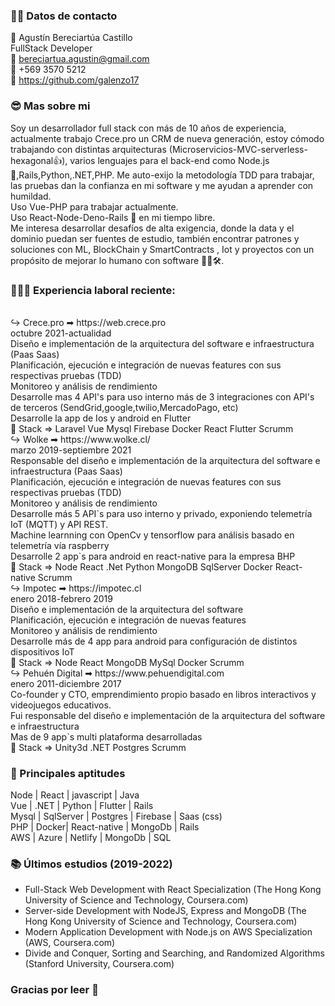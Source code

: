### 👋🏻 Datos de contacto

🚀 Agustín Bereciartúa Castillo <br>
FullStack Developer<br>
📧  bereciartua.agustin@gmail.com<br>  📱 +569 3570 5212 <br>💬 <https://github.com/galenzo17> <br>

### 😎 Mas sobre mi 

Soy un desarrollador full stack con más de 10 años de experiencia, actualmente trabajo Crece.pro un CRM de nueva generación, estoy cómodo trabajando con distintas arquitecturas (Microservicios-MVC-serverless-hexagonal👍), varios lenguajes para el back-end como Node.js 💓,Rails,Python,.NET,PHP. Me auto-exijo la metodología TDD para trabajar, las pruebas dan la confianza en mi software y me ayudan a aprender con humildad.<br>
Uso Vue-PHP para trabajar actualmente.<br>
Uso React-Node-Deno-Rails 💓 en mi tiempo libre.<br>
Me interesa desarrollar desafíos de alta exigencia, donde la data y el dominio puedan ser fuentes de estudio, también encontrar patrones y soluciones con ML, BlockChain y SmartContracts , Iot y proyectos con un propósito de mejorar lo humano con software 🦄💪🛠.

### 👷🏻‍♂️ Experiencia laboral reciente:
<br>
↪ Crece.pro ➡  https://web.crece.pro <br>
octubre 2021-actualidad<br>
Diseño e implementación de la arquitectura del software e infraestructura (Paas Saas)<br>
Planificación, ejecución e integración de nuevas features con sus respectivas pruebas (TDD)<br>
Monitoreo y análisis de rendimiento <br>
Desarrolle mas 4 API's para uso interno más de 3 integraciones con API's de terceros (SendGrid,google,twilio,MercadoPago, etc)<br>
Desarrolle la app de Ios y android en Flutter<br>
🎯 Stack => Laravel Vue Mysql Firebase Docker React Flutter Scrumm <br>
↪ Wolke ➡  https://www.wolke.cl/ <br>
marzo 2019-septiembre 2021<br>
Responsable del diseño e implementación de la arquitectura del software e infraestructura (Paas Saas)<br>
Planificación, ejecución e integración de nuevas features con sus respectivas pruebas (TDD)<br>
Monitoreo y análisis de rendimiento <br>
Desarrolle más 5 API`s para uso interno y privado, exponiendo telemetría IoT (MQTT) y API REST.<br>
Machine learnning con OpenCv y tensorflow para análisis basado en telemetría vía raspberry<br>
Desarrolle 2 app`s para android en react-native para la empresa BHP<br>
🎯 Stack => Node React .Net Python MongoDB SqlServer Docker React-native Scrumm<br>
↪ Impotec ➡  https://impotec.cl <br>
enero 2018-febrero 2019<br>
Diseño e implementación de la arquitectura del software <br>
Planificación, ejecución e integración de nuevas features <br>
Monitoreo y análisis de rendimiento <br>
Desarrolle más de 4 app para android para configuración de distintos dispositivos IoT<br>
🎯 Stack => Node React MongoDB MySql Docker Scrumm<br>
↪ Pehuén Digital ➡  https://www.pehuendigital.com <br>
enero 2011-diciembre 2017<br>
Co-founder y CTO, emprendimiento propio basado en libros interactivos y videojuegos educativos.<br>
Fui responsable del diseño e implementación de la arquitectura del software e infraestructura<br>
Mas de 9 app`s multi plataforma desarrolladas<br>
🎯 Stack => Unity3d .NET Postgres Scrumm<br>



### 🔬 Principales aptitudes 


Node  | React | javascript | Java  <br>
Vue | .NET | Python | Flutter | Rails<br>
Mysql  | SqlServer | Postgres | Firebase | Saas (css)<br>
PHP  | Docker| React-native | MongoDb | Rails<br>
AWS | Azure | Netlify | MongoDb | SQL <br>


### 📚 Últimos estudios (2019-2022)

* Full-Stack Web Development with React Specialization (The Hong Kong University of Science and Technology, Coursera.com)
* Server-side Development with NodeJS, Express and MongoDB (The Hong Kong University of Science and Technology, Coursera.com)
* Modern Application Development with Node.js on AWS Specialization (AWS, Coursera.com)
* Divide and Conquer, Sorting and Searching, and Randomized Algorithms (Stanford University, Coursera.com)

### Gracias por leer 🥳
